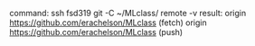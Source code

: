 command: ssh fsd319 git -C ~/MLclass/ remote -v
result: origin  https://github.com/erachelson/MLclass (fetch)
		origin  https://github.com/erachelson/MLclass (push)